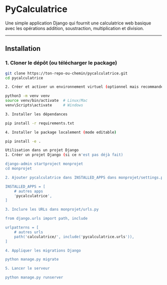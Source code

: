 # PyCalculatrice

Une simple application Django qui fournit une calculatrice web basique avec les opérations addition, soustraction, multiplication et division.

---

## Installation

### 1. Cloner le dépôt (ou télécharger le package)

```bash
git clone https://ton-repo-ou-chemin/pycalculatrice.git
cd pycalculatrice

2. Créer et activer un environnement virtuel (optionnel mais recommandé)

python3 -m venv venv
source venv/bin/activate  # Linux/Mac
venv\Scripts\activate     # Windows

3. Installer les dépendances

pip install -r requirements.txt

4. Installer le package localement (mode editable)

pip install -e .

Utilisation dans un projet Django
1. Créer un projet Django (si ce n'est pas déjà fait)

django-admin startproject monprojet
cd monprojet

2. Ajouter pycalculatrice dans INSTALLED_APPS dans monprojet/settings.py

INSTALLED_APPS = [
    # autres apps
    'pycalculatrice',
]

3. Inclure les URLs dans monprojet/urls.py

from django.urls import path, include

urlpatterns = [
    # autres urls
    path('calculatrice/', include('pycalculatrice.urls')),
]

4. Appliquer les migrations Django

python manage.py migrate

5. Lancer le serveur

python manage.py runserver
